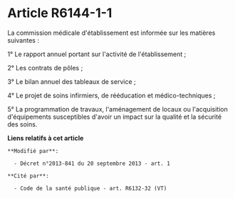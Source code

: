 # Article R6144-1-1

La commission médicale d'établissement est informée sur les matières suivantes : 

1° Le rapport annuel portant sur l'activité de l'établissement ; 

2° Les contrats de pôles ; 

3° Le bilan annuel des tableaux de service ; 

4° Le projet de soins infirmiers, de rééducation et médico-techniques ; 

5° La programmation de travaux, l'aménagement de locaux ou l'acquisition d'équipements susceptibles d'avoir un impact sur la
qualité et la sécurité des soins.

**Liens relatifs à cet article**

	**Modifié par**:

	  - Décret n°2013-841 du 20 septembre 2013 - art. 1

	**Cité par**:

	  - Code de la santé publique - art. R6132-32 (VT)
